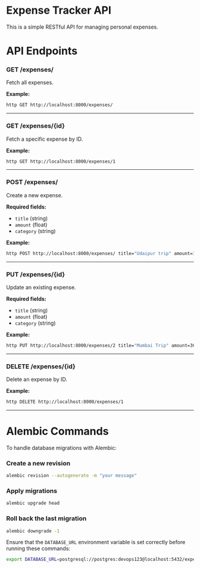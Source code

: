# Expense Tracker API

This is a simple RESTful API for managing personal expenses.

# API Endpoints

### GET /expenses/
Fetch all expenses.

**Example:**
```bash
http GET http://localhost:8000/expenses/
```

---

### GET /expenses/{id}
Fetch a specific expense by ID.

**Example:**
```bash
http GET http://localhost:8000/expenses/1
```

---

### POST /expenses/
Create a new expense.

**Required fields:**
- `title` (string)
- `amount` (float)
- `category` (string)

**Example:**
```bash
http POST http://localhost:8000/expenses/ title="Udaipur trip" amount=100 category="Travel"
```

---

### PUT /expenses/{id}
Update an existing expense.

**Required fields:**
- `title` (string)
- `amount` (float)
- `category` (string)

**Example:**
```bash
http PUT http://localhost:8000/expenses/2 title="Mumbai Trip" amount=300 category="Travel"
```

---

### DELETE /expenses/{id}
Delete an expense by ID.

**Example:**
```bash
http DELETE http://localhost:8000/expenses/1
```

---
# Alembic Commands

To handle database migrations with Alembic:

### Create a new revision
```bash
alembic revision --autogenerate -m "your message"
```

### Apply migrations
```bash
alembic upgrade head
```

### Roll back the last migration
```bash
alembic downgrade -1
```

Ensure that the `DATABASE_URL` environment variable is set correctly before running these commands:

```bash
export DATABASE_URL=postgresql://postgres:devops123@localhost:5432/expenses
```